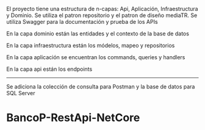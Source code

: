 El proyecto tiene una estructura de n-capas: Api, Aplicación, Infraestructura y Dominio. 
Se utiliza el patron repositorio y el patron de diseño mediaTR.
Se utiliza Swagger para la documentación y prueba de los APIs

En la capa dominio están las entidades y el contexto de la base de datos

En la capa infraestructura están los módelos, mapeo y repositorios

En la capa aplicación se encuentran los commands, queries y handlers

En la capa api están los endpoints

---------------------------------
Se adiciona la colección de consulta para Postman y la base de datos para SQL Server

# BancoP-RestApi-NetCore
